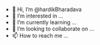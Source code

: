 - 👋 Hi, I’m @hardikBharadava
- 👀 I’m interested in ...
- 🌱 I’m currently learning ...
- 💞️ I’m looking to collaborate on ...
- 📫 How to reach me ...

<!---
hardikBharadava/hardikBharadava is a ✨ special ✨ repository because its `README.md` (this file) appears on your GitHub profile.
You can click the Preview link to take a look at your changes.
--->

